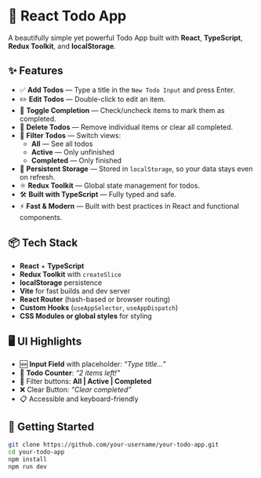 # 📝 React Todo App

A beautifully simple yet powerful Todo App built with **React**, **TypeScript**, **Redux Toolkit**, and **localStorage**.

## ✨ Features

- ✅ **Add Todos** — Type a title in the `New Todo Input` and press Enter.
- ✏️ **Edit Todos** — Double-click to edit an item.
- 🔄 **Toggle Completion** — Check/uncheck items to mark them as completed.
- 🚮 **Delete Todos** — Remove individual items or clear all completed.
- 📂 **Filter Todos** — Switch views:
  - **All** — See all todos
  - **Active** — Only unfinished
  - **Completed** — Only finished
- 💾 **Persistent Storage** — Stored in `localStorage`, so your data stays even on refresh.
- ⚛️ **Redux Toolkit** — Global state management for todos.
- 🛠 **Built with TypeScript** — Fully typed and safe.
- ⚡️ **Fast & Modern** — Built with best practices in React and functional components.

## 📦 Tech Stack

- **React** + **TypeScript**
- **Redux Toolkit** with `createSlice`
- **localStorage** persistence
- **Vite** for fast builds and dev server
- **React Router** (hash-based or browser routing)
- **Custom Hooks** (`useAppSelector`, `useAppDispatch`)
- **CSS Modules or global styles** for styling

## 🖥️ UI Highlights

- 🆕 **Input Field** with placeholder: _“Type title...”_
- 🧮 **Todo Counter**: _“2 items left!”_
- 🔘 Filter buttons: **All | Active | Completed**
- ❌ Clear Button: _“Clear completed”_
- 📋 Accessible and keyboard-friendly

## 🚀 Getting Started

```bash
git clone https://github.com/your-username/your-todo-app.git
cd your-todo-app
npm install
npm run dev
